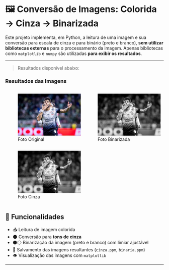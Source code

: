 # 🖼️ Conversão de Imagens: Colorida → Cinza → Binarizada

Este projeto implementa, em Python, a leitura de uma imagem e sua conversão para escala de cinza e para binário (preto e branco), **sem utilizar bibliotecas externas** para o processamento da imagem. Apenas bibliotecas como `matplotlib` e `numpy` são utilizadas **para exibir os resultados**.

---

> Resultados disponível abaixo:

<h3>Resultados das Imagens</h3>

<p float="left">
  <figure style="display: inline-block; margin-right: 10px;">
    <img src="yuri_temp.jpg" alt="Foto Original" width="200"/>
    <figcaption>Foto Original</figcaption>
  </figure>

  <figure style="display: inline-block; margin-right: 10px;">
    <img src="binaria_temp.png" alt="Foto Binarizada" width="200"/>
    <figcaption>Foto Binarizada</figcaption>
  </figure>

  <figure style="display: inline-block;">
    <img src="cinza_temp.png" alt="Foto Cinza" width="200"/>
    <figcaption>Foto Cinza</figcaption>
  </figure>
</p>


## 🚀 Funcionalidades

- 📥 Leitura de imagem colorida
- 🌑 Conversão para **tons de cinza**
- ⚫⚪ Binarização da imagem (preto e branco) com limiar ajustável
- 💾 Salvamento das imagens resultantes (`cinza.ppm`, `binaria.ppm`)
- 👁️ Visualização das imagens com `matplotlib`

---